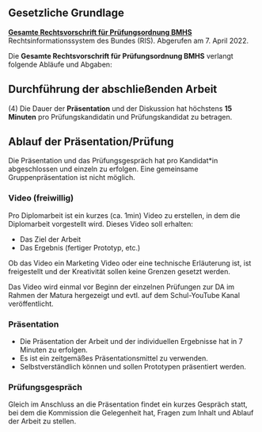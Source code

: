 ## Gesetzliche Grundlage

[**Gesamte Rechtsvorschrift für Prüfungsordnung BMHS**](https://www.ris.bka.gv.at/GeltendeFassung.wxe?Abfrage=Bundesnormen&Gesetzesnummer=20007846) Rechtsinformationssystem des Bundes (RIS). Abgerufen am 7. April 2022. 

Die **Gesamte Rechtsvorschrift für Prüfungsordnung BMHS** verlangt folgende Abläufe und Abgaben:

## Durchführung der abschließenden Arbeit

(4) Die Dauer der **Präsentation** und der Diskussion hat höchstens **15 Minuten** pro Prüfungskandidatin und Prüfungskandidat zu betragen.

## Ablauf der Präsentation/Prüfung

Die Präsentation und das Prüfungsgespräch hat pro Kandidat*in abgeschlossen und einzeln zu erfolgen. Eine gemeinsame Gruppenpräsentation ist nicht möglich.

### Video (freiwillig)
Pro Diplomarbeit ist ein kurzes (ca. 1min) Video zu erstellen, in dem die Diplomarbeit vorgestellt wird. Dieses Video soll erhalten:
* Das Ziel der Arbeit
* Das Ergebnis (fertiger Prototyp, etc.)

Ob das Video ein Marketing Video oder eine technische Erläuterung ist, ist freigestellt und der Kreativität sollen keine Grenzen gesetzt werden.

Das Video wird einmal vor Beginn der einzelnen Prüfungen zur DA im Rahmen der Matura hergezeigt und evtl. auf dem Schul-YouTube Kanal veröffentlicht.

### Präsentation 
* Die Präsentation der Arbeit und der individuellen Ergebnisse hat in 7 Minuten zu erfolgen.
* Es ist ein zeitgemäßes Präsentationsmittel zu verwenden.
* Selbstverständlich können und sollen Prototypen präsentiert werden.

### Prüfungsgespräch 
Gleich im Anschluss an die Präsentation findet ein kurzes Gespräch statt, bei dem die Kommission die Gelegenheit hat, Fragen zum Inhalt und Ablauf der Arbeit zu stellen.
